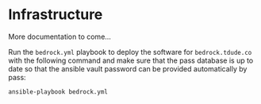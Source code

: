 # Infrastructure

More documentation to come...

Run the `bedrock.yml` playbook to deploy the software for `bedrock.tdude.co` with the following command and make sure that the pass database is up to date so that the ansible vault password can be provided automatically by pass:

    ansible-playbook bedrock.yml
